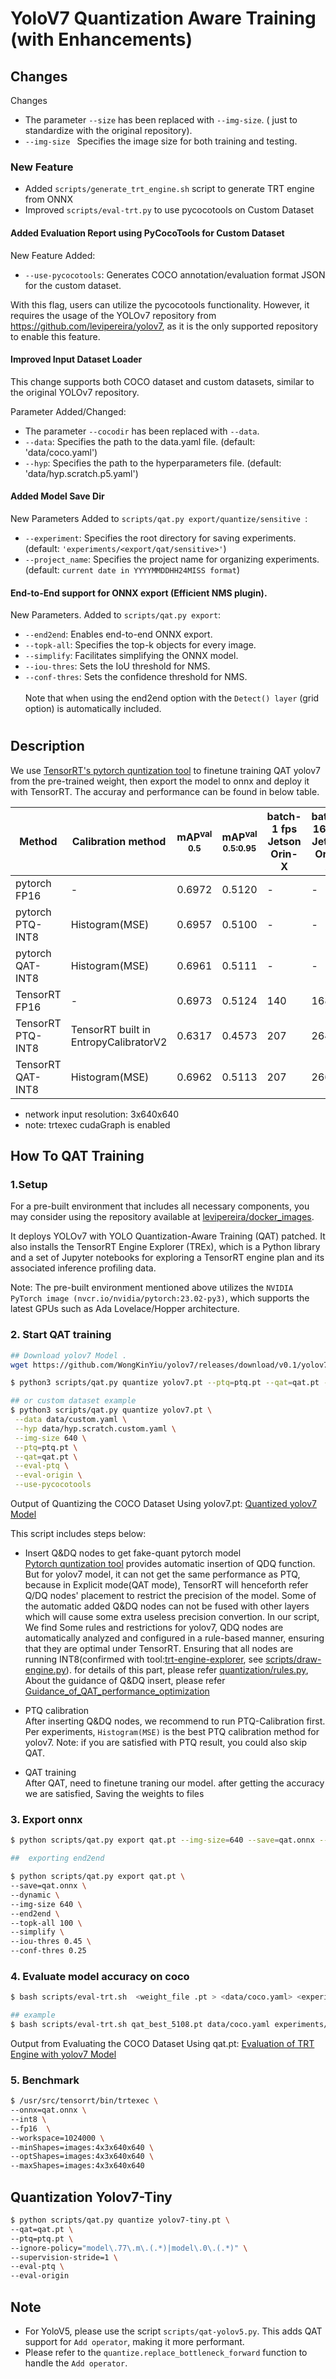 # YoloV7 Quantization Aware Training (with Enhancements)



## Changes

Changes
- The parameter `--size` has been replaced with `--img-size`. ( just to standardize with the original repository).
- `--img-size ` Specifies the image size for both training and testing.

### New Feature
- Added `scripts/generate_trt_engine.sh` script to generate TRT engine from ONNX
- Improved `scripts/eval-trt.py` to use pycocotools on Custom Dataset

#### Added Evaluation Report using PyCocoTools for Custom Dataset
New Feature Added:
- `--use-pycocotools`: Generates COCO annotation/evaluation format JSON for the custom dataset.

With this flag, users can utilize the pycocotools functionality. However, it requires the usage of the YOLOv7 repository from https://github.com/levipereira/yolov7, as it is the only supported repository to enable this feature.


#### Improved Input Dataset Loader
This change supports both COCO dataset and custom datasets, similar to the original YOLOv7 repository.

Parameter Added/Changed:
- The parameter `--cocodir` has been replaced with `--data`.
- `--data`: Specifies the path to the data.yaml file. (default: 'data/coco.yaml')
- `--hyp`: Specifies the path to the hyperparameters file. (default: 'data/hyp.scratch.p5.yaml')


#### Added Model Save Dir
New Parameters Added to `scripts/qat.py export/quantize/sensitive `:
- `--experiment`: Specifies the root directory for saving experiments. (default: `'experiments/<export/qat/sensitive>'`)
- `--project_name`: Specifies the project name for organizing experiments. (default: `current date in YYYYMMDDHH24MISS format`)


#### End-to-End support for ONNX export (Efficient NMS plugin).
New Parameters. Added to `scripts/qat.py export`:
- `--end2end`: Enables end-to-end ONNX export.
- `--topk-all`: Specifies the top-k objects for every image.
- `--simplify`: Facilitates simplifying the ONNX model.
- `--iou-thres`: Sets the IoU threshold for NMS.
- `--conf-thres`: Sets the confidence threshold for NMS.<br>
<br>Note that when using the end2end option with the `Detect() layer` (grid option) is automatically included.

#
## Description
 We use [TensorRT's pytorch quntization tool](https://github.com/NVIDIA/TensorRT/tree/main/tools/pytorch-quantization) to finetune training QAT yolov7 from the pre-trained weight, then export the model to onnx and deploy it with TensorRT. The accuray and performance can be found in below table.

|  Method   | Calibration method  | mAP<sup>val<br>0.5|mAP<sup>val<br>0.5:0.95 |batch-1 fps<br>Jetson Orin-X  |batch-16 fps<br>Jetson Orin-X  |weight|
|  ----  | ----  |----  |----  |----|----|-|
| pytorch FP16 | -             | 0.6972 | 0.5120 |-|-|[yolov7.pt](https://github.com/WongKinYiu/yolov7/releases/download/v0.1/yolov7.pt)|
| pytorch PTQ-INT8  | Histogram(MSE)  | 0.6957 | 0.5100 |-|-|[yolov7_ptq.pt](https://drive.google.com/file/d/1AMymKjKMDmhuNSI3jzL6dv_Pc3rdDDj1/view?usp=sharing) [yolov7_ptq_640.onnx](https://drive.google.com/file/d/1kvCV8PxV6RCidehN4Wp78M116oZ_mSTX/view?usp=sharing)|
| pytorch QAT-INT8  | Histogram(MSE)  | 0.6961 | 0.5111 |-|-|[yolov7_qat.pt](https://drive.google.com/file/d/16Ylot5AfkjKeCyVlX3ECsuT6VmHULkd-/view?usp=sharing)|
| TensorRT FP16| -             | 0.6973 | 0.5124 |140 |168|[yolov7.onnx](https://drive.google.com/file/d/1R5muSJWVC_BQKml4s4wQQewUXdmQl0Mm/view?usp=sharing) |
| TensorRT PTQ-INT8 | TensorRT built in EntropyCalibratorV2 | 0.6317 | 0.4573 |207|264|-|
| TensorRT QAT-INT8 | Histogram(MSE)  | 0.6962 | 0.5113 |207|266|[yolov7_qat_640.onnx](https://drive.google.com/file/d/1qn-p4N3GZojIOvvxkzmPGCQKR6q4ov73/view?usp=sharing)|
 - network input resolution: 3x640x640
 - note: trtexec cudaGraph is enabled

## How To QAT Training 
### 1.Setup

For a pre-built environment that includes all necessary components, you may consider using the repository available at [levipereira/docker_images](https://github.com/levipereira/docker_images/tree/master/yolov7).

It deploys YOLOv7 with YOLO Quantization-Aware Training (QAT) patched. It also installs the TensorRT Engine Explorer (TREx), which is a Python library and a set of Jupyter notebooks for exploring a TensorRT engine plan and its associated inference profiling data.

Note: The pre-built environment mentioned above utilizes the `NVIDIA PyTorch image (nvcr.io/nvidia/pytorch:23.02-py3)`, which supports the latest GPUs such as Ada Lovelace/Hopper architecture.

 
### 2. Start QAT training
  ```bash
  ## Download yolov7 Model .
  wget https://github.com/WongKinYiu/yolov7/releases/download/v0.1/yolov7.pt

  $ python3 scripts/qat.py quantize yolov7.pt --ptq=ptq.pt --qat=qat.pt --eval-ptq --eval-origin
  
  ## or custom dataset example
  $ python3 scripts/qat.py quantize yolov7.pt \
   --data data/custom.yaml \
   --hyp data/hyp.scratch.custom.yaml \
   --img-size 640 \
   --ptq=ptq.pt \
   --qat=qat.pt \
   --eval-ptq \
   --eval-origin \
   --use-pycocotools 

  ```
Output of Quantizing the COCO Dataset Using yolov7.pt: [Quantized yolov7 Model](doc/output_tests/quantize_yolov7_model_coco_output.txt)

  This script includes steps below: 
  - Insert Q&DQ nodes to get fake-quant pytorch model<br>
  [Pytorch quntization tool](https://github.com/NVIDIA/TensorRT/tree/main/tools/pytorch-quantization) provides automatic insertion of QDQ function. But for yolov7 model, it can not get the same performance as PTQ, because in Explicit mode(QAT mode), TensorRT will henceforth refer Q/DQ nodes' placement to restrict the precision of the model. Some of the automatic added Q&DQ nodes can not be fused with other layers which will cause some extra useless precision convertion. In our script, We find Some rules and restrictions for yolov7, QDQ nodes are automatically analyzed and configured in a rule-based manner, ensuring that they are optimal under TensorRT. Ensuring that all nodes are running INT8(confirmed with tool:[trt-engine-explorer](https://github.com/NVIDIA/TensorRT/tree/main/tools/experimental/trt-engine-explorer), see [scripts/draw-engine.py](./scripts/draw-engine.py)). for details of this part, please refer [quantization/rules.py](./quantization/rules.py), About the guidance of Q&DQ insert, please refer [Guidance_of_QAT_performance_optimization](./doc/Guidance_of_QAT_performance_optimization.md)

  - PTQ calibration<br>
  After inserting Q&DQ nodes, we recommend to run PTQ-Calibration first. Per experiments, `Histogram(MSE)` is the best PTQ calibration method for yolov7.
  Note: if you are satisfied with PTQ result, you could also skip QAT.
  
  - QAT training<br>
  After QAT, need to finetune traning our model. after getting the accuracy we are satisfied, Saving the weights to files

### 3. Export onnx 
  ```bash
  $ python scripts/qat.py export qat.pt --img-size=640 --save=qat.onnx --dynamic

  ##  exporting end2end

  $ python scripts/qat.py export qat.pt \
  --save=qat.onnx \
  --dynamic \
  --img-size 640 \
  --end2end \
  --topk-all 100 \
  --simplify \
  --iou-thres 0.45 \
  --conf-thres 0.25
  ```

### 4. Evaluate model accuracy on coco 
  ```bash
  $ bash scripts/eval-trt.sh  <weight_file .pt > <data/coco.yaml> <experiment_dir>
  
  ## example
  $ bash scripts/eval-trt.sh qat_best_5108.pt data/coco.yaml experiments/eval_trt

  
  ```
Output from Evaluating the COCO Dataset Using qat.pt: [Evaluation of TRT Engine with yolov7 Model](doc/output_tests/trt_eval_yolov7_coco.txt)

### 5. Benchmark
  ```bash
  $ /usr/src/tensorrt/bin/trtexec \
  --onnx=qat.onnx \
  --int8 \
  --fp16  \
  --workspace=1024000 \
  --minShapes=images:4x3x640x640 \
  --optShapes=images:4x3x640x640 \
  --maxShapes=images:4x3x640x640
  
  ```


## Quantization Yolov7-Tiny
```bash
$ python scripts/qat.py quantize yolov7-tiny.pt \
--qat=qat.pt \
--ptq=ptq.pt \
--ignore-policy="model\.77\.m\.(.*)|model\.0\.(.*)" \
--supervision-stride=1 \
--eval-ptq \
--eval-origin
```

## Note
- For YoloV5, please use the script `scripts/qat-yolov5.py`. This adds QAT support for `Add operator`, making it more performant.
- Please refer to the `quantize.replace_bottleneck_forward` function to handle the `Add operator`.